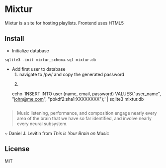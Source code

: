 Mixtur
======

Mixtur is a site for hosting playlists. Frontend uses HTML5 <audio> tag and 
flash to fall back on via the SoundManager2 library. Backend is Python via
Flask library and Sqlite3 for datastore.

Install
---
* Initialize database
```
sqlite3 -init mixtur_schema.sql mixtur.db
```
* Add first user to database
	1. navigate to /pw/ and copy the generated password
	2. ```
	echo 'INSERT INTO user (name, email, password) VALUES("user_name", "john@me.com", "pbkdf2:sha1:XXXXXXXX");' | sqlite3 mixtur.db
	```

> Music listening, performance, and composition engage nearly every area 
> of the brain that we have so far identified, and involve nearly every neural subsystem.

~ Daniel J. Levitin from *This is Your Brain on Music*

License
----

MIT
